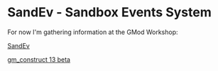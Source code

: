 # SandEv - Sandbox Events System

For now I'm gathering information at the GMod Workshop:

[SandEv](https://steamcommunity.com/sharedfiles/filedetails/?id=2908040257)

[gm_construct 13 beta](https://steamcommunity.com/sharedfiles/filedetails/?id=2553727051)
